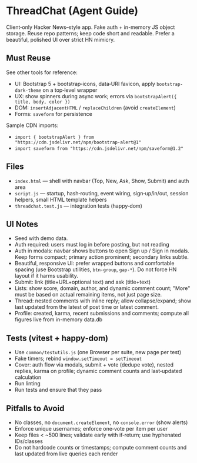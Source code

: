 # ThreadChat (Agent Guide)

Client‑only Hacker News–style app. Fake auth + in-memory JS object storage. Reuse repo patterns; keep code short and readable. Prefer a beautiful, polished UI over strict HN mimicry.

## Must Reuse

See other tools for reference:

- UI: Bootstrap 5 + bootstrap‑icons, data‑URI favicon, apply `bootstrap-dark-theme` on a top‑level wrapper
- UX: show spinners during async work; errors via `bootstrapAlert({ title, body, color })`
- DOM: `insertAdjacentHTML` / `replaceChildren` (avoid `createElement`)
- Forms: `saveform` for persistence

Sample CDN imports:

- `import { bootstrapAlert } from "https://cdn.jsdelivr.net/npm/bootstrap-alert@1"`
- `import saveform from "https://cdn.jsdelivr.net/npm/saveform@1.2"`

## Files

- `index.html` — shell with navbar (Top, New, Ask, Show, Submit) and auth area
- `script.js` — startup, hash‑routing, event wiring, sign‑up/in/out, session helpers, small HTML template helpers
- `threadchat.test.js` — integration tests (happy‑dom)

## UI Notes

- Seed with demo data.
- Auth required: users must log in before posting, but not reading
- Auth in modals: navbar shows buttons to open Sign up / Sign in modals. Keep forms compact; primary action prominent; secondary links subtle.
- Beautiful, responsive UI: prefer wrapped buttons and comfortable spacing (use Bootstrap utilities, `btn-group`, `gap-*`). Do not force HN layout if it harms usability.
- Submit: link (title+URL+optional text) and ask (title+text)
- Lists: show score, domain, author, and dynamic comment count; "More" must be based on actual remaining items, not just page size.
- Thread: nested comments with inline reply; allow collapse/expand; show last updated from the latest of post time or latest comment.
- Profile: created, karma, recent submissions and comments; compute all figures live from in-memory data.db

## Tests (vitest + happy‑dom)

- Use `common/testutils.js` (one Browser per suite, new page per test)
- Fake timers; rebind `window.setTimeout = setTimeout`
- Cover: auth flow via modals, submit + vote (dedupe vote), nested replies, karma on profile; dynamic comment counts and last‑updated calculation
- Run linting
- Run tests and ensure that they pass

## Pitfalls to Avoid

- No classes, no `document.createElement`, no `console.error` (show alerts)
- Enforce unique usernames; enforce one‑vote per item per user
- Keep files < ~500 lines; validate early with if‑return; use hyphenated IDs/classes
- Do not hardcode counts or timestamps; compute comment counts and last updated from live queries each render
